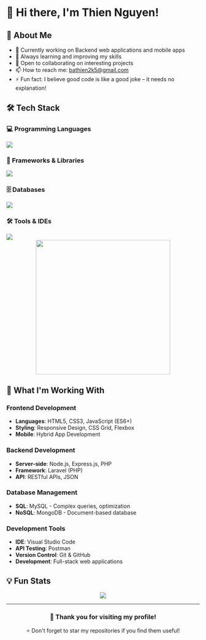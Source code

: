 # 👋 Hi there, I'm Thien Nguyen!

## 🚀 About Me
- 🔭 Currently working on Backend web applications and mobile apps
- 🌱 Always learning and improving my skills
- 💼 Open to collaborating on interesting projects
- 📫 How to reach me: bathien2k5@gmail.com
- ⚡ Fun fact: I believe good code is like a good joke – it needs no explanation!

## 🛠️ Tech Stack

### 💻 Programming Languages
<div align="left">
  <img src="https://skillicons.dev/icons?i=c,js,php,java,html,css" />
</div>

### 🎯 Frameworks & Libraries
<div align="left">
  <img src="https://skillicons.dev/icons?i=nodejs,express,laravel" />
</div>

### 🗄️ Databases
<div align="left">
  <img src="https://skillicons.dev/icons?i=mysql,mongodb" />
</div>

### 🛠️ Tools & IDEs
<div align="left">
  <img src="https://skillicons.dev/icons?i=vscode,postman,git,github" />
</div>

<div align="center">
  <img src="https://user-images.githubusercontent.com/74038190/226127923-0e8b7792-7b3c-462b-951b-63c96ba1a5af.gif" width="350"/>
</div>

## 💼 What I'm Working With

### Frontend Development
- **Languages**: HTML5, CSS3, JavaScript (ES6+)
- **Styling**: Responsive Design, CSS Grid, Flexbox
- **Mobile**: Hybrid App Development

### Backend Development
- **Server-side**: Node.js, Express.js, PHP
- **Framework**: Laravel (PHP)
- **API**: RESTful APIs, JSON

### Database Management
- **SQL**: MySQL - Complex queries, optimization
- **NoSQL**: MongoDB - Document-based database

### Development Tools
- **IDE**: Visual Studio Code
- **API Testing**: Postman
- **Version Control**: Git & GitHub
- **Development**: Full-stack web applications

## 💡 Fun Stats
<div align="center">
  <img src="https://komarev.com/ghpvc/?username=thiennguyen&color=36BCF7&style=flat-square&label=Profile+Views" />
</div>

---

<div align="center">
  <h3>💖 Thank you for visiting my profile!</h3>
  <p>⭐ Don't forget to star my repositories if you find them useful!</p>
</div>
